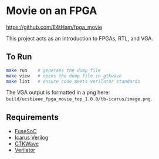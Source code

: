 
# Movie on an FPGA

<https://github.com/E4tHam/fpga_movie>

This project acts as an introduction to FPGAs, RTL, and VGA.

## To Run

```bash
make run    # generaes the dump file
make view   # opens the dump file in gtkwave
make lint   # ensure code meets Verilator standards
```

The VGA output is formatted in a png here: `build/ucsbieee_fpga_movie_top_1.0.0/tb-icarus/image.png`.

## Requirements

* [FuseSoC](https://fusesoc.readthedocs.io/)
* [Icarus Verilog](http://iverilog.icarus.com/)
* [GTKWave](http://gtkwave.sourceforge.net/)
* [Verilator](https://www.veripool.org/verilator/)
